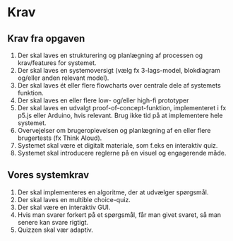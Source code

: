 # Krav
## Krav fra opgaven
1. Der skal laves en strukturering og planlægning af processen og krav/features for systemet.
2. Der skal laves en systemoversigt (vælg fx 3-lags-model, blokdiagram og/eller anden relevant model).
3. Der skal laves ét eller flere flowcharts over centrale dele af systemets funktion.
4. Der skal laves en eller flere low- og/eller high-fi prototyper
5. Der skal laves en udvalgt proof-of-concept-funktion, implementeret i fx p5.js eller Arduino, hvis relevant. Brug ikke tid på at implementere hele systemet.
6. Overvejelser om brugeroplevelsen og planlægning af en eller flere brugertests (fx Think Aloud).
7. Systemet skal være et digitalt materiale, som f.eks en interaktiv quiz.
8. Systemet skal introducere reglerne på en visuel og engagerende måde.
## Vores systemkrav
1. Der skal implementeres en algoritme, der at udvælger spørgsmål.
2. Der skal laves en multible choice-quiz.
3. Der skal være en interaktiv GUI.
4. Hvis man svarer forkert på et spørgsmål, får man givet svaret, så man senere kan svare rigtigt.
5. Quizzen skal vær adaptiv.
